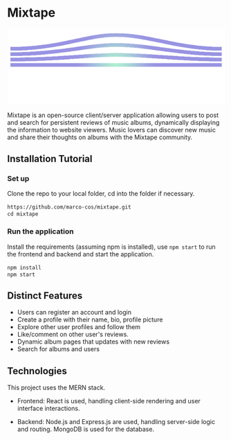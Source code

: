 # Mixtape
![Logo](https://raw.githubusercontent.com/marco-cos/mixtape/main/src/images/mixtape_newlogo_small.png)

Mixtape is an open-source client/server application allowing users to post and search for persistent reviews of music albums, dynamically displaying the information to website viewers. Music lovers can discover new music and share their thoughts on albums with the Mixtape community.

## Installation Tutorial
### Set up
Clone the repo to your local folder, cd into the folder if necessary.
```
https://github.com/marco-cos/mixtape.git 
cd mixtape
```
### Run the application 
Install the requirements (assuming npm is installed), use `npm start` to run the frontend and backend and start the application.
```
npm install
npm start
```

## Distinct Features
- Users can register an account and login
- Create a profile with their name, bio, profile picture
- Explore other user profiles and follow them
- Like/comment on other user's reviews. 
- Dynamic album pages that updates with new reviews
- Search for albums and users

## Technologies
This project uses the MERN stack.
- Frontend: React is used, handling client-side rendering and user interface interactions.

- Backend: Node.js and Express.js are used, handling server-side logic and routing. MongoDB is used for the database.

